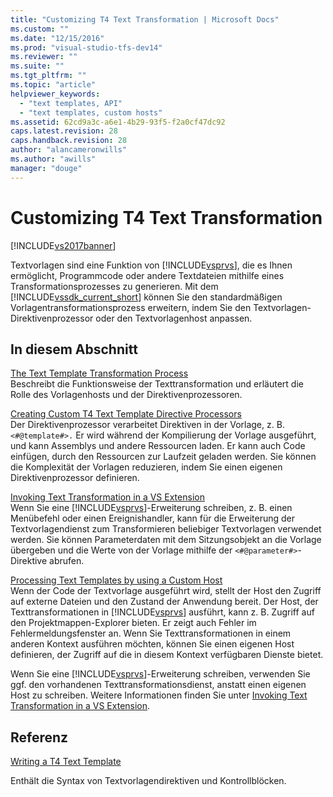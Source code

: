 ```yaml
---
title: "Customizing T4 Text Transformation | Microsoft Docs"
ms.custom: ""
ms.date: "12/15/2016"
ms.prod: "visual-studio-tfs-dev14"
ms.reviewer: ""
ms.suite: ""
ms.tgt_pltfrm: ""
ms.topic: "article"
helpviewer_keywords: 
  - "text templates, API"
  - "text templates, custom hosts"
ms.assetid: 62cd9a3c-a6e1-4b29-93f5-f2a0cf47dc92
caps.latest.revision: 28
caps.handback.revision: 28
author: "alancameronwills"
ms.author: "awills"
manager: "douge"
---
```

# Customizing T4 Text Transformation
[!INCLUDE[vs2017banner](../code-quality/includes/vs2017banner.md)]

Textvorlagen sind eine Funktion von [!INCLUDE[vsprvs](../code-quality/includes/vsprvs_md.md)], die es Ihnen ermöglicht, Programmcode oder andere Textdateien mithilfe eines Transformationsprozesses zu generieren.  Mit dem [!INCLUDE[vssdk_current_short](../modeling/includes/vssdk_current_short_md.md)] können Sie den standardmäßigen Vorlagentransformationsprozess erweitern, indem Sie den Textvorlagen\-Direktivenprozessor oder den Textvorlagenhost anpassen.  
  
## In diesem Abschnitt  
 [The Text Template Transformation Process](../modeling/the-text-template-transformation-process.md)  
 Beschreibt die Funktionsweise der Texttransformation und erläutert die Rolle des Vorlagenhosts und der Direktivenprozessoren.  
  
 [Creating Custom T4 Text Template Directive Processors](../modeling/creating-custom-t4-text-template-directive-processors.md)  
 Der Direktivenprozessor verarbeitet Direktiven in der Vorlage, z. B. `<#@template#>.` Er wird während der Kompilierung der Vorlage ausgeführt, und kann Assemblys und andere Ressourcen laden.  Er kann auch Code einfügen, durch den Ressourcen zur Laufzeit geladen werden.  Sie können die Komplexität der Vorlagen reduzieren, indem Sie einen eigenen Direktivenprozessor definieren.  
  
 [Invoking Text Transformation in a VS Extension](../modeling/invoking-text-transformation-in-a-vs-extension.md)  
 Wenn Sie eine [!INCLUDE[vsprvs](../code-quality/includes/vsprvs_md.md)]\-Erweiterung schreiben, z. B. einen Menübefehl oder einen Ereignishandler, kann für die Erweiterung der Textvorlagendienst zum Transformieren beliebiger Textvorlagen verwendet werden.  Sie können Parameterdaten mit dem Sitzungsobjekt an die Vorlage übergeben und die Werte von der Vorlage mithilfe der `<#@parameter#>`\-Direktive abrufen.  
  
 [Processing Text Templates by using a Custom Host](../modeling/processing-text-templates-by-using-a-custom-host.md)  
 Wenn der Code der Textvorlage ausgeführt wird, stellt der Host den Zugriff auf externe Dateien und den Zustand der Anwendung bereit.  Der Host, der Texttransformationen in [!INCLUDE[vsprvs](../code-quality/includes/vsprvs_md.md)] ausführt, kann z. B. Zugriff auf den Projektmappen\-Explorer bieten.  Er zeigt auch Fehler im Fehlermeldungsfenster an.  Wenn Sie Texttransformationen in einem anderen Kontext ausführen möchten, können Sie einen eigenen Host definieren, der Zugriff auf die in diesem Kontext verfügbaren Dienste bietet.  
  
 Wenn Sie eine [!INCLUDE[vsprvs](../code-quality/includes/vsprvs_md.md)]\-Erweiterung schreiben, verwenden Sie ggf. den vorhandenen Texttransformationsdienst, anstatt einen eigenen Host zu schreiben.  Weitere Informationen finden Sie unter [Invoking Text Transformation in a VS Extension](../modeling/invoking-text-transformation-in-a-vs-extension.md).  
  
## Referenz  
 [Writing a T4 Text Template](../modeling/writing-a-t4-text-template.md)  
  
 Enthält die Syntax von Textvorlagendirektiven und Kontrollblöcken.